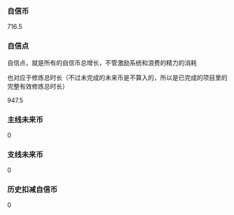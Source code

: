 ### 自信币
716.5

### 自信点
自信点，就是所有的自信币总增长，不管激励系统和浪费的精力的消耗

也对应于修炼总时长（不过未完成的未来币是不算入的，所以是已完成的项目里的完整有效修炼总时长）

947.5

### 主线未来币
0

### 支线未来币
0

### 历史扣减自信币
0
